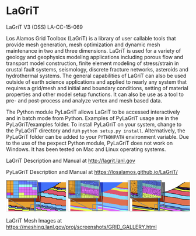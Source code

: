 # LaGriT

LaGriT V3 (OSS) LA-CC-15-069

Los Alamos Grid Toolbox (LaGriT) is a library of user callable tools that provide mesh generation, mesh optimization and dynamic mesh maintenance in two and three dimensions. LaGriT is used for a variety of geology and geophysics modeling applications including porous flow and transport model construction, finite element modeling of stress/strain in crustal fault systems, seismology, discrete fracture networks, asteroids and hydrothermal systems. The general capabilities of LaGriT can also be used outside of earth science applications and applied to nearly any system that requires a grid/mesh and initial and boundary conditions, setting of material properties and other model setup functions. It can also be use as a tool to pre- and post-process and analyze vertex and mesh based data.

The Python module PyLaGriT allows LaGriT to be accessed interactively and in batch mode from Python. Examples of PyLaGriT usage are in the PyLaGriT/examples folder. To install PyLaGriT on your system, change to the PyLaGriT directory and run `python setup.py install`. Alternatively, the PyLaGriT folder can be added to your `PYTHONPATH` environment variable. Due to the use of the pexpect Python module, PyLaGriT does not work on Windows. It has been tested on Mac and Linux operating systems. 


LaGriT Description and Manual at http://lagrit.lanl.gov

PyLaGriT Description and Manual at https://losalamos.github.io/LaGriT/

![alt tag](screenshots/refine_samples_TN1000.png)

LaGriT Mesh Images at  https://meshing.lanl.gov/proj/screenshots/GRID_GALLERY.html
